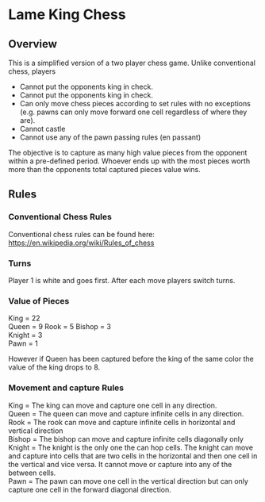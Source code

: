 # Lame King Chess


## Overview

This is a simplified version of a two player chess game. Unlike conventional chess, players
* Cannot put the opponents king in check.
* Cannot put the opponents king in check.
* Can only move chess pieces according to set rules with no exceptions (e.g. pawns can only move forward one cell regardless of where they are).
* Cannot castle
* Cannot use any of the pawn passing rules (en passant)

The objective is to capture as many high value pieces from the opponent within a pre-defined period. Whoever ends up with the most pieces
worth more than the opponents total captured pieces value wins.


## Rules

### Conventional Chess Rules

Conventional chess rules can be found here: https://en.wikipedia.org/wiki/Rules_of_chess

### Turns

Player 1 is white and goes first. After each move players switch turns.

### Value of Pieces

King = 22 	
Queen = 9
Rook = 5
Bishop = 3  	
Knight = 3  	
Pawn = 1

However if Queen has been captured before the king of the same color the value of the king drops to 8.

### Movement and capture Rules

King = The king can move and capture one cell in any direction.  	
Queen = The queen can move and capture infinite cells in any direction.
Rook = The rook can move and capture infinite cells in horizontal and vertical direction 	
Bishop = The bishop can move and capture infinite cells diagonally only  	
Knight = The knight is the only one the can hop cells. The knight can move and capture into cells that are two cells in the
horizontal and then one cell in the vertical and vice versa. It cannot move or capture into any of the between cells.  	
Pawn = The pawn can move one cell in the vertical direction but can only capture one cell in the forward diagonal direction.
